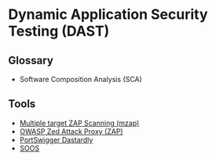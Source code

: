 # Dynamic Application Security Testing (DAST)

<!--
https://github.com/esidate/security-ci-cd-pipelines/tree/main/gitlab

https://github.com/CloudDefenseAI/cd

https://github.com/rmkanda/tools

https://github.com/topics/dast?o=desc&s=stars

https://github.com/banzaicloud/dast-operator

https://marketplace.visualstudio.com/search?term=tag%3ADAST&target=AzureDevOps&category=All%20categories&sortBy=Relevance

https://analysis-tools.dev/
-->

## Glossary

- Software Composition Analysis (SCA)

## Tools

- [Multiple target ZAP Scanning (mzap)](/mzap.md)
- [OWASP Zed Attack Proxy (ZAP)](/cyber-security/tools/zaproxy.md)
- [PortSwigger Dastardly](/portswigger/dastardly.md)
- [SOOS](https://soos.io)

<!--
http://testphp.vulnweb.com/
-->
